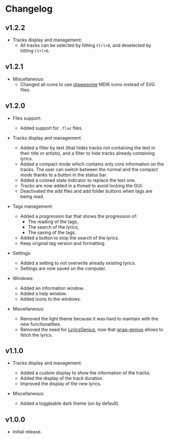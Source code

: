 # Changelog

## v1.2.2

- Tracks display and management:
  - All tracks can be selected by hitting `Ctrl+A`, and deselected by hitting `Ctrl+D`.

## v1.2.1

- Miscellaneous:
  - Changed all icons to use [qtawesome](https://github.com/spyder-ide/qtawesome) MDI6 icons instead of SVG files.

## v1.2.0

- Files support:
  - Added support for `.flac` files.

- Tracks display and management:
  - Added a filter by text (that hides tracks not containing the text in their title or artists), and a filter to hide tracks already containing lyrics.
  - Added a compact mode which contains only core information on the tracks. The user can switch between the normal and the compact mode thanks to a button in the status bar.
  - Added a colored state indicator to replace the text one.
  - Tracks are now added in a thread to avoid locking the GUI.
  - Deactivated the add files and add folder buttons when tags are being read.

- Tags management:
  - Added a progression bar that shows the progression of:
    - The reading of the tags,
    - The search of the lyrics,
    - The saving of the tags.
  - Added a button to stop the search of the lyrics.
  - Keep original tag version and formatting.

- Settings:
  - Added a setting to not overwrite already existing lyrics.
  - Settings are now saved on the computer.

- Windows:
  - Added an information window.
  - Added a help window.
  - Added icons to the windows.

- Miscellaneous:
  - Removed the light theme because it was hard to maintain with the new functionalities.
  - Removed the need for [LyricsGenius](https://github.com/johnwmillr/LyricsGenius), now that [wrap-genius](https://github.com/fedecalendino/wrap-genius) allows to fetch the lyrics.

## v1.1.0

- Tracks display and management:
  - Added a custom display to show the information of the tracks.
  - Added the display of the track duration.
  - Improved the display of the new lyrics.

- Miscellaneous:
  - Added a toggleable dark theme (on by default).

## v1.0.0

- Initial release.
